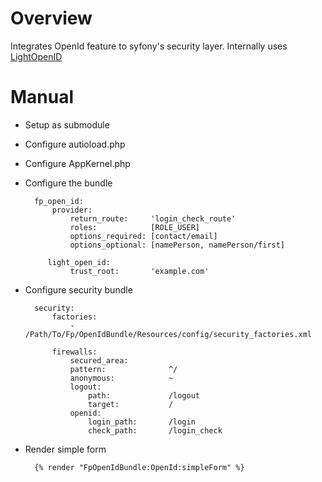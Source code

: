 # Overview

Integrates OpenId feature to syfony's security layer.
Internally uses [LightOpenID](http://gitorious.org/lightopenid)


# Manual

* Setup as submodule
* Configure autioload.php
* Configure AppKernel.php
* Configure the bundle

        fp_open_id:
            provider:
                return_route:     'login_check_route'
                roles:            [ROLE_USER]
                options_required: [contact/email]
                options_optional: [namePerson, namePerson/first]

           light_open_id:
                trust_root:       'example.com'

* Configure security bundle

        security:
            factories:
                -                 /Path/To/Fp/OpenIdBundle/Resources/config/security_factories.xml

            firewalls:
                secured_area:
                pattern:              ^/
                anonymous:            ~
                logout:
                    path:             /logout
                    target:           /
                openid:
                    login_path:       /login
                    check_path:       /login_check

* Render simple form

        {% render "FpOpenIdBundle:OpenId:simpleForm" %}